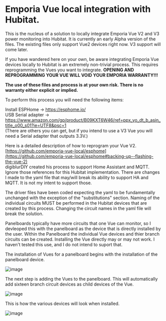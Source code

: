 <h1/>Emporia Vue local integration with Hubitat.</h1>

This is the nucleus of a solution to locally integrate Emporia Vue V2 and V3 power monitoring into Hubitat.  It is currently an early Alpha version of the files.  The existing files only support Vue2 devices right now.  V3 support will come later.

If you have wandered here on your own, be aware integrating Emporia Vue devices locally to Hubitat is an extremely non-trivial process.  This requires reprogramming the Vues you want to integrate.  <b/>OPENING AND REPROGRAMMING YOUR VUE WILL VOID YOUR EMPORIA WARRANTY!!!</b>

<b/>The use of these files and process is at your own risk.  There is no warranty either explicit or implied.</b>

To perform this process you will need the following items:

Install ESPHome -> https://esphome.io/ <br>
USB Serial adapter -> https://www.amazon.com/gp/product/B09KXT6W46/ref=ppx_yo_dt_b_asin_title_o00_s01?ie=UTF8&psc=1<br>
(There are others you can get, but if you intend to use a V3 Vue you will need a Serial adapter that outputs 3.3V.)<br>
          
Here is a detailed description of how to reprogram your Vue V2.   [https://github.com/emporia-vue-local/esphome](https://github.com/emporia-vue-local/esphome#backing-up--flashing-the-vue-2)  
digiblurDIY created his process to support Home Assistant and MQTT. Ignore those references for this Hubitat implementation.  There are changes I made to the yaml file that may/will break its ability to support HA and MQTT.  It is not my intent to support those.

The driver files have been coded expecting the yaml to be fundamentally unchanged with the exception of the "substitutions" section.  Naming of the individual circuits MUST be performed in the Hubitat devices that are created by this process.  Changing the circuit names in the yaml file will break the solution.

Panelboards typically have more circuits that one Vue can monitor, so I devleoped this with the panelboard as the device that is directly installed by the user.  Within the Panelboard the individual Vue devices and thier branch circuits can be created.  Installing the Vue directly may or may not work.  I haven't tested this use, and I do not intend to suport that.

The installation of Vues for a panelboard begins with the installation of the panelboard device.

![image](https://github.com/user-attachments/assets/a2b0453b-bfef-4dfd-a4e3-9e011e8ce389)

The next step is adding the Vues to the panelboard.  This will automatically add sixteen branch circuit devices as child devices of the Vue.

![image](https://github.com/user-attachments/assets/40e362a4-84c5-4c11-a2a7-0c9552f0930d)

This is how the various devices will look when installed.

![image](https://github.com/user-attachments/assets/956f25ce-7a8e-4f71-8b29-bed41e87c9dd)


 
